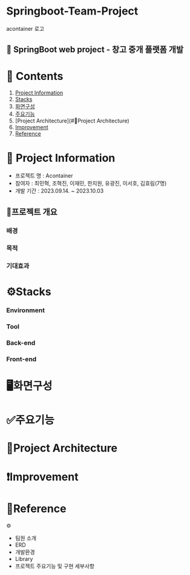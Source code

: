 # Springboot-Team-Project
acontainer 로고
## 🏢 SpringBoot web project - 창고 중개 플랫폼 개발

# 📌 Contents
1. [Project Information](#📝-Project-Information)
2. [Stacks](#⚙️Stacks)
3. [화면구성](#🖥️화면구성)
4. [주요기능](#✅주요기능)
5. [Project Architecture](#🔀Project Architecture)
6. [Improvement](#❗Improvement)
7. [Reference](#🔗Reference)

# 📝 Project Information
* 프로젝트 명 : Acontainer
* 참여자 : 최민혁, 조혁진, 이재민, 한지원, 유광진, 이서호, 김효림(7명)
* 개발 기간 : 2023.09.14. ~ 2023.10.03

## 📘프로젝트 개요
### 배경
### 목적
### 기대효과

# ⚙️Stacks
### Environment
### Tool
### Back-end
### Front-end

# 🖥️화면구성

# ✅주요기능

# 🔀Project Architecture

# ❗Improvement

# 🔗Reference


⚙️



* 팀원 소개
* ERD
* 개발환경
* Library
* 프로젝트 주요기능 및 구현 세부사항

